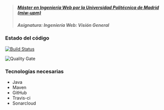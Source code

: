 ﻿> ##### [Máster en Ingeniería Web por la Universidad Politécnica de Madrid (miw-upm)](http://miw.etsisi.upm.es)
> ##### Asignatura: *Ingeniería Web: Visión General*

### Estado del código

[![Build Status](https://travis-ci.org/miw-upm/IWVG-forge.svg?branch=develop)](https://travis-ci.org/miw-upm/IWVG-forge)

![Quality Gate](https://sonarcloud.io/api/project_badges/measure?project=es.upm.miw%3AIWVG-forge&metric=alert_status)


### Tecnologías necesarias
* Java
* Maven
* GitHub
* Travis-ci
* Sonarcloud
